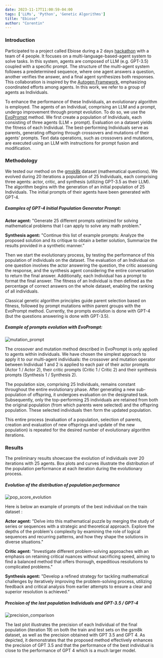 ```yaml
---
date: 2023-11-17T11:00:59-04:00
tags: ['LLMs', 'Python', 'Genetic Algorithms']
title: "Ebiose"
author: "Corentin"
---
```


### Introduction 

Participated to a project called Ebiose during a 2 days [hackathon](https://hackatechbordeaux.inria.fr/) with a team of 4 people. It focuses on a multi-language-based-agent system to solve tasks. In this system, agents are composed of LLM (e.g. GPT-3.5) coupled with a specific prompt. The structure of the multi-agent system followes a predetermined sequence, where one agent answers a question, another verifies the answer, and a final agent synthesizes both responses. This collaboration is inspired by the [Autogen Framework](https://microsoft.github.io/autogen/), emphasizing coordinated efforts among agents. In this work, we refer to a group of agents as Individuals.

To enhance the performance of these Individuals, an evolutionary algorithm is employed. The agents of an Individual, comprising an LLM and a prompt, undergo improvement through prompt evolution. To do so, we use the [EvoPrompt](https://arxiv.org/pdf/2309.08532.pdf) method. We first create a population of Individuals, each consisting of three agents (LLM + prompt). Evaluation on a dataset yields the fitness of each Individual. The best-performing Individuals serve as parents, generating offspring through crossovers and mutations of their agents' prompts. Text data operations, such as crossovers and mutations, are executed using an LLM with instructions for prompt fusion and modification.

### Methodology 

We tested our method on the [gmsk8k](https://huggingface.co/datasets/gsm8k) dataset (mathematical questions). We evolved during 20 iterations a population of 25 Individuals, each comprising three agents: actor, critic, and synthesis (utilizing GPT-3.5 as their LLM).
The algorithm begins with the generation of an initial population of 25 Individuals. The initial prompts of their agents have been generated with GPT-4.

##### Examples of GPT-4 Initial Population Generator Prompt:

**Actor agent:**
"Generate 25 different prompts optimized for solving mathematical problems that I can apply to solve any math problem."

**Synthesis agent:**
"Continue this list of example prompts: Analyze the proposed solution and its critique to obtain a better solution, Summarize the results provided in a synthetic manner.”

Then we start the evolutionary process, by testing the performance of this population of individuals on the dataset. The evaluation of an Individual on one question involves the actor answering the question, the critic assessing the response, and the synthesis agent considering the entire conversation to return the final answer. Additionally, each Individual has a prompt to format the final answer. The fitness of an Individual is then defined as the percentage of correct answers on the whole dataset, enabling the ranking of all individuals. 

Classical genetic algorithm principles guide parent selection based on fitness, followed by prompt mutations within parent groups with the EvoPrompt method. Currently, the prompts evolution is done with GPT-4 (but the questions answering is done with GPT-3.5).

##### Example of prompts evolution with EvoPrompt:

![mutation_prompt](/mutation_prompt.png)

The crossover and mutation method described in EvoPrompt is only applied to agents within individuals. We have chosen the simplest approach to apply it to our multi-agent individuals: the crossover and mutation operator between Individual 1 and 2 is applied to each pair of their actor prompts (Actor 1 / Actor 2), their critic prompts (Critic 1 / Critic 2) and their synthesis prompts (Synthesis 1 / Synthesis 2).

The population size, comprising 25 Individuals, remains constant throughout the entire evolutionary phase. After generating a new sub-population of offspring, it undergoes evaluation on the designated task. Subsequently, only the top-performing 25 individuals are retained from both the original population (from which parents were selected) and the offspring population. These selected individuals then form the updated population.

This entire process (evaluation of a population, selection of parents, creation and evaluation of new offsprings and update of the new population) is repeated for the desired number of evolutionary algorithm iterations.

### Results

The preliminary results showcase the evolution of individuals over 20 iterations with 25 agents. Box plots and curves illustrate the distribution of the population performance at each iteration during the evolutionary process.

##### Evolution of the distribution of population performance 

![pop_score_evolution](/pop_score_evolution.png)

Here is below an example of prompts of the best individual on the train dataset : 

**Actor agent:**
"Delve into this mathematical puzzle by merging the study of series or sequences with a strategic and theoretical approach. Explore the depths of the problem's complexity by examining the role of logical sequences and recurring patterns, and how they shape the solutions in diverse situations."

**Critic agent:**
"Investigate different problem-solving approaches with an emphasis on retaining critical nuances without sacrificing speed, aiming to find a balanced method that offers thorough, expeditious resolutions to complicated problems."

**Synthesis agent:**
"Develop a refined strategy for tackling mathematical challenges by iteratively improving the problem-solving process, utilizing feedback and critical analysis from earlier attempts to ensure a clear and superior resolution is achieved.”


##### Precision of the last population Individuals and GPT-3.5 / GPT-4 

![precision_comparison](/precision_comparison.png)

The last plot illustrates the precision of each Individual of the final population (iteration 19) on both the  train and test sets on the gsm8k dataset, as well as the precision obtained with GPT 3.5 and GPT 4. As depicted, it demonstrates that the proposed method effectively enhances the precision of GPT 3.5 and that the performance of the best individual is close to the performance of GPT 4 which is a much larger model.

